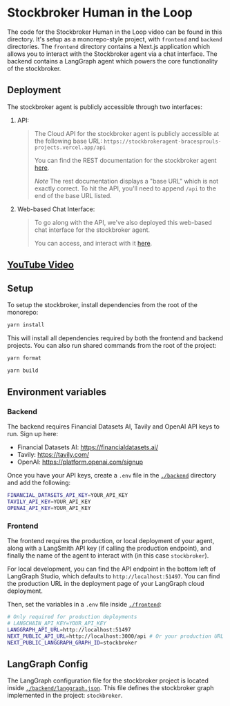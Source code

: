 # Stockbroker Human in the Loop

The code for the Stockbroker Human in the Loop video can be found in this directory. It's setup as a monorepo-style project, with `frontend` and `backend` directories.
The `frontend` directory contains a Next.js application which allows you to interact with the Stockbroker agent via a chat interface.
The backend contains a LangGraph agent which powers the core functionality of the stockbroker.

## Deployment

The stockbroker agent is publicly accessible through two interfaces:

1. API:

   > The Cloud API for the stockbroker agent is publicly accessible at the following base URL: `https://stockbrokeragent-bracesprouls-projects.vercel.app/api`
   >
   > You can find the REST documentation for the stockbroker agent [here](https://stockbrokeragent-bracesprouls-projects.vercel.app/api/docs).
   >
   > _Note_ The rest documentation displays a "base URL" which is not exactly correct. To hit the API, you'll need to append `/api` to the end of the base URL listed.

2. Web-based Chat Interface:
   > To go along with the API, we've also deployed this web-based chat interface for the stockbroker agent.
   >
   > You can access, and interact with it [here](https://stockbrokeragent-bracesprouls-projects.vercel.app).

## [YouTube Video](https://youtu.be/td7qNK8_H-0)

## Setup

To setup the stockbroker, install dependencies from the root of the monorepo:

```bash
yarn install
```

This will install all dependencies required by both the frontend and backend projects. You can also run shared commands from the root of the project:

```bash
yarn format

yarn build
```

## Environment variables

### Backend

The backend requires Financial Datasets AI, Tavily and OpenAI API keys to run. Sign up here:

- Financial Datasets AI: https://financialdatasets.ai/
- Tavily: https://tavily.com/
- OpenAI: https://platform.openai.com/signup

Once you have your API keys, create a `.env` file in the [`./backend`](`./backend`) directory and add the following:

```bash
FINANCIAL_DATASETS_API_KEY=YOUR_API_KEY
TAVILY_API_KEY=YOUR_API_KEY
OPENAI_API_KEY=YOUR_API_KEY
```

### Frontend

The frontend requires the production, or local deployment of your agent, along with a LangSmith API key (if calling the production endpoint), and finally the name of the agent to interact with (in this case `stockbroker`).

For local development, you can find the API endpoint in the bottom left of LangGraph Studio, which defaults to `http://localhost:51497`. You can find the production URL in the deployment page of your LangGraph cloud deployment.

Then, set the variables in a `.env` file inside [`./frontend`](./frontend):

```bash
# Only required for production deployments
# LANGCHAIN_API_KEY=YOUR_API_KEY
LANGGRAPH_API_URL=http://localhost:51497
NEXT_PUBLIC_API_URL=http://localhost:3000/api # Or your production URL + /api
NEXT_PUBLIC_LANGGRAPH_GRAPH_ID=stockbroker
```

## LangGraph Config

The LangGraph configuration file for the stockbroker project is located inside [`./backend/langgraph.json`](./backend/langgraph.json). This file defines the stockbroker graph implemented in the project: `stockbroker`.
